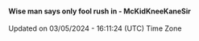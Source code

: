 #### Wise man says only fool rush in - McKidKneeKaneSir
Updated on 03/05/2024 - 16:11:24 (UTC) Time Zone

